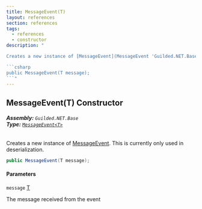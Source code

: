 ```yaml
---
title: MessageEvent(T)
layout: references
section: references
tags:
  - references
  - constructor
description: "

Creates a new instance of [MessageEvent](MessageEvent 'Guilded.NET.Base.Events.MessageEvent'). This is currently only used in deserialization.

```csharp
public MessageEvent(T message);
```"
---
```


## MessageEvent(T) Constructor
###### **Assembly:** `Guilded.NET.Base`<br/>**Type:** [`MessageEvent<T>`](MessageEvent_T_ 'Guilded.NET.Base.Events.MessageEvent<T>')

Creates a new instance of [MessageEvent](MessageEvent 'Guilded.NET.Base.Events.MessageEvent'). This is currently only used in deserialization.

```csharp
public MessageEvent(T message);
```
#### Parameters

<a name='Guilded.NET.Base.Events.MessageEvent_T_.MessageEvent(T).message'></a>

`message` [T](MessageEvent_T_#Guilded.NET.Base.Events.MessageEvent_T_.T 'Guilded.NET.Base.Events.MessageEvent<T>.T')

The message received from the event